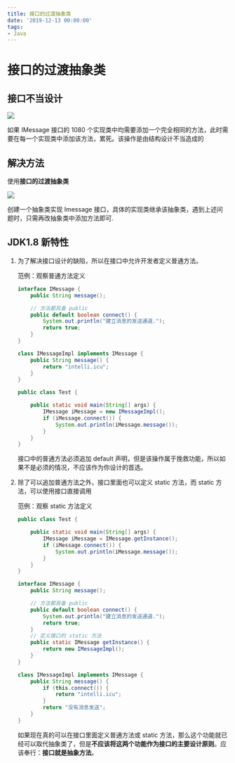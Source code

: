 ```yaml
---
title: 接口的过渡抽象类
date: '2019-12-13 00:00:00'
tags:
- Java
---
```


# 接口的过渡抽象类

## 接口不当设计

![](https://gitee.com/swang-harbin/pic-bed/raw/master/images/2020/20201129025054.png)

如果 IMessage 接口的 1080 个实现类中均需要添加一个完全相同的方法，此时需要在每一个实现类中添加该方法，累死。该操作是由结构设计不当造成的

## 解决方法

使用**接口的过渡抽象类**

![](https://gitee.com/swang-harbin/pic-bed/raw/master/images/2020/20201129025128.png)

创建一个抽象类实现 Imessage 接口，具体的实现类继承该抽象类，遇到上述问题时，只需再改抽象类中添加方法即可.

## JDK1.8 新特性

1. 为了解决接口设计的缺陷，所以在接口中允许开发者定义普通方法。

   范例：观察普通方法定义

   ```java
   interface IMessage {
       public String message();
   
       // 方法都具备 public
       public default boolean connect() {
           System.out.println("建立消息的发送通道.");
           return true;
       }
   }
   
   class IMessageImpl implements IMessage {
       public String message() {
           return "intelli.icu";
       }
   }
   
   public class Test {
   
       public static void main(String[] args) {
           IMessage iMessage = new IMessageImpl();
           if (iMessage.connect()) {
               System.out.println(iMessage.message());
           }
       }
   }
   ```

   接口中的普通方法必须追加 default 声明，但是该操作属于挽救功能，所以如果不是必须的情况，不应该作为你设计的首选。

2. 除了可以追加普通方法之外，接口里面也可以定义 static 方法，而 static 方法，可以使用接口直接调用

   范例：观察 static 方法定义

   ```java
   public class Test {
   
       public static void main(String[] args) {
           IMessage iMessage = IMessage.getInstance();
           if (iMessage.connect()) {
               System.out.println(iMessage.message());
           }
       }
   }
   
   interface IMessage {
       public String message();
   
       // 方法都具备 public
       public default boolean connect() {
           System.out.println("建立消息的发送通道.");
           return true;
       }
       // 定义接口的 static 方法
       public static IMessage getInstance() {
           return new IMessageImpl();
       }
   }
   
   class IMessageImpl implements IMessage {
       public String message() {
           if (this.connect()) {
               return "intelli.icu";
           }
           return "没有消息发送";
       }
   }
   ```

   如果现在真的可以在接口里面定义普通方法或 static 方法，那么这个功能就已经可以取代抽象类了，但是**不应该将这两个功能作为接口的主要设计原则**。应该奉行：**接口就是抽象方法**。
